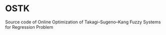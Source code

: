 # OSTK
Source code of Online Optimization of Takagi–Sugeno–Kang Fuzzy Systems for Regression Problem
